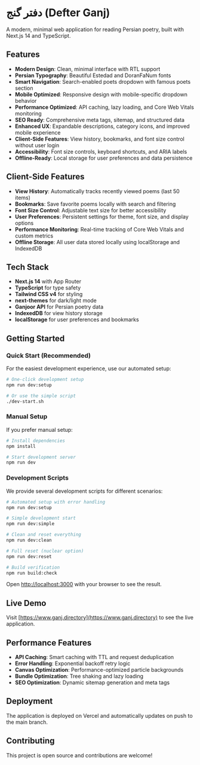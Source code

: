 # دفتر گنج (Defter Ganj)

A modern, minimal web application for reading Persian poetry, built with Next.js 14 and TypeScript.

## Features

- **Modern Design**: Clean, minimal interface with RTL support
- **Persian Typography**: Beautiful Estedad and DoranFaNum fonts
- **Smart Navigation**: Search-enabled poets dropdown with famous poets section
- **Mobile Optimized**: Responsive design with mobile-specific dropdown behavior
- **Performance Optimized**: API caching, lazy loading, and Core Web Vitals monitoring
- **SEO Ready**: Comprehensive meta tags, sitemap, and structured data
- **Enhanced UX**: Expandable descriptions, category icons, and improved mobile experience
- **Client-Side Features**: View history, bookmarks, and font size control without user login
- **Accessibility**: Font size controls, keyboard shortcuts, and ARIA labels
- **Offline-Ready**: Local storage for user preferences and data persistence

## Client-Side Features

- **View History**: Automatically tracks recently viewed poems (last 50 items)
- **Bookmarks**: Save favorite poems locally with search and filtering
- **Font Size Control**: Adjustable text size for better accessibility
- **User Preferences**: Persistent settings for theme, font size, and display options
- **Performance Monitoring**: Real-time tracking of Core Web Vitals and custom metrics
- **Offline Storage**: All user data stored locally using localStorage and IndexedDB

## Tech Stack

- **Next.js 14** with App Router
- **TypeScript** for type safety
- **Tailwind CSS v4** for styling
- **next-themes** for dark/light mode
- **Ganjoor API** for Persian poetry data
- **IndexedDB** for view history storage
- **localStorage** for user preferences and bookmarks

## Getting Started

### Quick Start (Recommended)

For the easiest development experience, use our automated setup:

```bash
# One-click development setup
npm run dev:setup

# Or use the simple script
./dev-start.sh
```

### Manual Setup

If you prefer manual setup:

```bash
# Install dependencies
npm install

# Start development server
npm run dev
```

### Development Scripts

We provide several development scripts for different scenarios:

```bash
# Automated setup with error handling
npm run dev:setup

# Simple development start
npm run dev:simple

# Clean and reset everything
npm run dev:clean

# Full reset (nuclear option)
npm run dev:reset

# Build verification
npm run build:check
```

Open [http://localhost:3000](http://localhost:3000) with your browser to see the result.

## Live Demo

Visit [https://www.ganj.directory](https://www.ganj.directory) to see the live application.

## Performance Features

- **API Caching**: Smart caching with TTL and request deduplication
- **Error Handling**: Exponential backoff retry logic
- **Canvas Optimization**: Performance-optimized particle backgrounds
- **Bundle Optimization**: Tree shaking and lazy loading
- **SEO Optimization**: Dynamic sitemap generation and meta tags

## Deployment

The application is deployed on Vercel and automatically updates on push to the main branch.

## Contributing

This project is open source and contributions are welcome!
